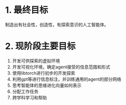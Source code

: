 # 1. 最终目标

制造出有社会性，创造性，有探索意识的人工智能体。

# 2. 现阶段主要目标

1. 开发可供探索的虚拟环境
2. 开发可视化环境，确定agent接受的信息范围和形式
3. 使用libtorch进行初步的开发探索
4. 利用gpt等进行信息标注，并训练通用的agent的部分网络
5. 思考智能体的思维进化向量如何表示
6. 分配工作任务
7. 跨学科学习和帮助
